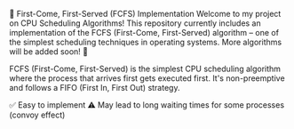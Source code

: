 🚀 First-Come, First-Served (FCFS) Implementation
Welcome to my project on CPU Scheduling Algorithms! This repository currently includes an implementation of the FCFS (First-Come, First-Served) algorithm – one of the simplest scheduling techniques in operating systems. More algorithms will be added soon! 🌟

FCFS (First-Come, First-Served) is the simplest CPU scheduling algorithm where the process that arrives first gets executed first.
It's non-preemptive and follows a FIFO (First In, First Out) strategy.

✅ Easy to implement
⚠️ May lead to long waiting times for some processes (convoy effect)

